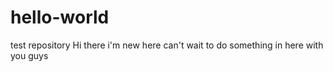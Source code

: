 # hello-world
test repository
Hi there
i'm new here
can't wait to do something in here with you guys
